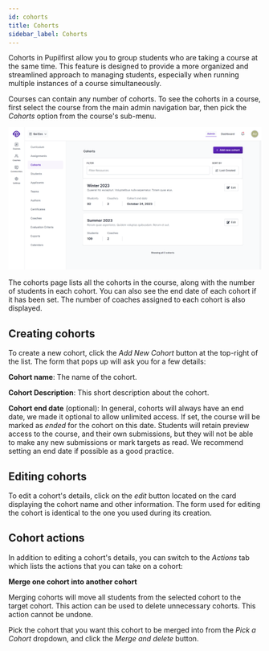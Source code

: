 ```yaml
---
id: cohorts
title: Cohorts
sidebar_label: Cohorts
---
```


Cohorts in Pupilfirst allow you to group students who are taking a course at the same time. This feature is designed to provide a more organized and streamlined approach to managing students, especially when running multiple instances of a course simultaneously.

Courses can contain any number of cohorts. To see the cohorts in a course, first select the course from the main admin navigation bar, then pick the _Cohorts_ option from the course's sub-menu.

![Cohorts page within a course in the school administration interface](../assets/cohorts/cohorts_page.png)

The cohorts page lists all the cohorts in the course, along with the number of students in each cohort. You can also see the end date of each cohort if it has been set. The number of coaches assigned to each cohort is also displayed.

## Creating cohorts

To create a new cohort, click the _Add New Cohort_ button at the top-right of the list. The form that pops up will ask you for a few details:

**Cohort name**: The name of the cohort.

**Cohort Description**: This short description about the cohort.

**Cohort end date** (optional): In general, cohorts will always have an end date, we made it optional to allow unlimited access. If set, the course will be marked as _ended_ for the cohort on this date. Students will retain preview access to the course, and their own submissions, but they will not be able to make any new submissions or mark targets as read. We recommend setting an end date if possible as a good practice.

## Editing cohorts

To edit a cohort's details, click on the _edit_ button located on the card displaying the cohort name and other information. The form used for editing the cohort is identical to the one you used during its creation.

## Cohort actions

In addition to editing a cohort's details, you can switch to the _Actions_ tab which lists the actions that you can take on a cohort:

**Merge one cohort into another cohort**

Merging cohorts will move all students from the selected cohort to the target cohort. This action can be used to delete unnecessary cohorts. This action cannot be undone.

Pick the cohort that you want this cohort to be merged into from the _Pick a Cohort_ dropdown, and click the _Merge and delete_ button.
